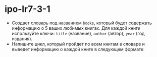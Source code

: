 # ipo-lr7-3-1
- Создает словарь под названием `books`, который будет содержать информацию о 5 ваших любимых книгах. Для каждой книги используйте ключи: `title` (название), `author` (автор), `year` (год издания).
- Напишите цикл, который пройдет по всем книгам в словаре и выведет информацию о каждой книге в следующем формате:
